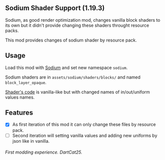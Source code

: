 ## Sodium Shader Support (1.19.3)
Sodium, as good render optimization mod, changes vanilla block shaders to its own but it didn't provide changing these shaders throught resource packs.

This mod provides changes of sodium shader by resource pack.
## Usage
Load this mod with [Sodium](https://github.com/CaffeineMC/sodium-fabric) and set new namespace `sodium`.

Sodium shaders are in `assets/sodium/shaders/blocks/` and named `block_layer_opaque`.

[Shader's code](https://github.com/CaffeineMC/sodium-fabric/tree/1.19.3/dev/src/main/resources/assets/sodium/shaders/blocks) is vanilla-like but with changed names of in/out/uniform values names.

## Features 
- [x] As first iteration of this mod it can only change these files by resource pack.
- [ ] Second iteration will setting vanilla values and adding new uniforms by json like in vanilla.

###### First modding experience. DartCat25.
